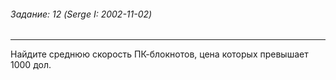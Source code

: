 ###### Задание: 12 (Serge I: 2002-11-02)

-----
Найдите среднюю скорость ПК-блокнотов, цена которых превышает 1000 дол.    